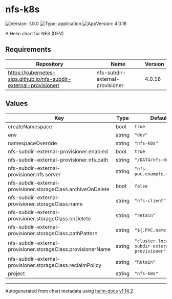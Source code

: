 # nfs-k8s

![Version: 1.0.0](https://img.shields.io/badge/Version-1.0.0-informational?style=flat-square) ![Type: application](https://img.shields.io/badge/Type-application-informational?style=flat-square) ![AppVersion: 4.0.18](https://img.shields.io/badge/AppVersion-4.0.18-informational?style=flat-square)

A Helm chart for NFS (DEV)

## Requirements

| Repository | Name | Version |
|------------|------|---------|
| https://kubernetes-sigs.github.io/nfs-subdir-external-provisioner/ | nfs-subdir-external-provisioner | 4.0.18 |

## Values

| Key | Type | Default | Description |
|-----|------|---------|-------------|
| createNamespace | bool | `true` |  |
| env | string | `"dev"` |  |
| namespaceOverride | string | `"nfs-k8s"` |  |
| nfs-subdir-external-provisioner.enabled | bool | `true` |  |
| nfs-subdir-external-provisioner.nfs.path | string | `"/DATA/nfs-dev-k8s"` |  |
| nfs-subdir-external-provisioner.nfs.server | string | `"nfs-poc.example.co.kr"` |  |
| nfs-subdir-external-provisioner.storageClass.archiveOnDelete | bool | `false` |  |
| nfs-subdir-external-provisioner.storageClass.name | string | `"nfs-client"` |  |
| nfs-subdir-external-provisioner.storageClass.onDelete | string | `"retain"` |  |
| nfs-subdir-external-provisioner.storageClass.pathPattern | string | `"${.PVC.name}"` |  |
| nfs-subdir-external-provisioner.storageClass.provisionerName | string | `"cluster.local/nfs-subdir-external-provisioner"` |  |
| nfs-subdir-external-provisioner.storageClass.reclaimPolicy | string | `"Retain"` |  |
| project | string | `"nfs-k8s"` |  |

----------------------------------------------
Autogenerated from chart metadata using [helm-docs v1.14.2](https://github.com/norwoodj/helm-docs/releases/v1.14.2)
